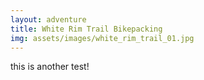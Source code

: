 ```yaml
---
layout: adventure
title: White Rim Trail Bikepacking
img: assets/images/white_rim_trail_01.jpg
---
```


this is another test!
